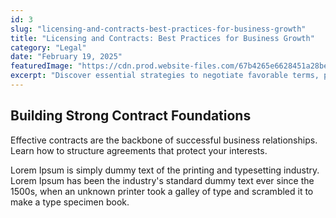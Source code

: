 ```yaml
---
id: 3
slug: "licensing-and-contracts-best-practices-for-business-growth"
title: "Licensing and Contracts: Best Practices for Business Growth"
category: "Legal"
date: "February 19, 2025"
featuredImage: "https://cdn.prod.website-files.com/67b4265e6628451a28bef3a9/67beb519fe590650b641653a_image.png"
excerpt: "Discover essential strategies to negotiate favorable terms, protect your interests, and minimize potential legal risks in business agreements."
---
```


## Building Strong Contract Foundations

Effective contracts are the backbone of successful business relationships. Learn how to structure agreements that protect your interests.

Lorem Ipsum is simply dummy text of the printing and typesetting industry. Lorem Ipsum has been the industry's standard dummy text ever since the 1500s, when an unknown printer took a galley of type and scrambled it to make a type specimen book.
